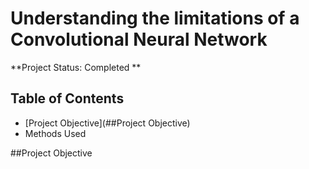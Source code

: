 # Understanding the limitations of a Convolutional Neural Network
**Project Status: Completed ** 

## Table of Contents
- [Project Objective](##Project Objective)
- Methods Used

##Project Objective
